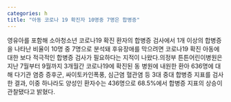 ```yaml
---
categories: h
title: "아동 코로나 19 확진자 10명중 7명은 합병증"
---
```

영유아를 포함해 소아청소년 코로나19 확진 환자의 합병증 검사에서 1개 이상의 합병증을 나타난 비율이 10명 중 7명으로 분석돼 후유장애를 막으려면 코로나19 확진 아동에 대한 보다 적극적인 합병증 검사가 필요하다는 지적이 나왔다.의정부 튼튼어린이병원은 지난 7월부터 9월까지 3개월간 코로나19에 확진된 동 병원에 내원한 환아 636명에 대해 다기관 염증 증후군, 싸이토카인폭풍, 심근염 혈관염 등 3대 중대 합병증 지표를 검사한 결과, 이중 하나라도 양성인 환자수는 436명으로 68.5%에서 합병증 지표의 상승이 관찰됐다고 밝혔다.